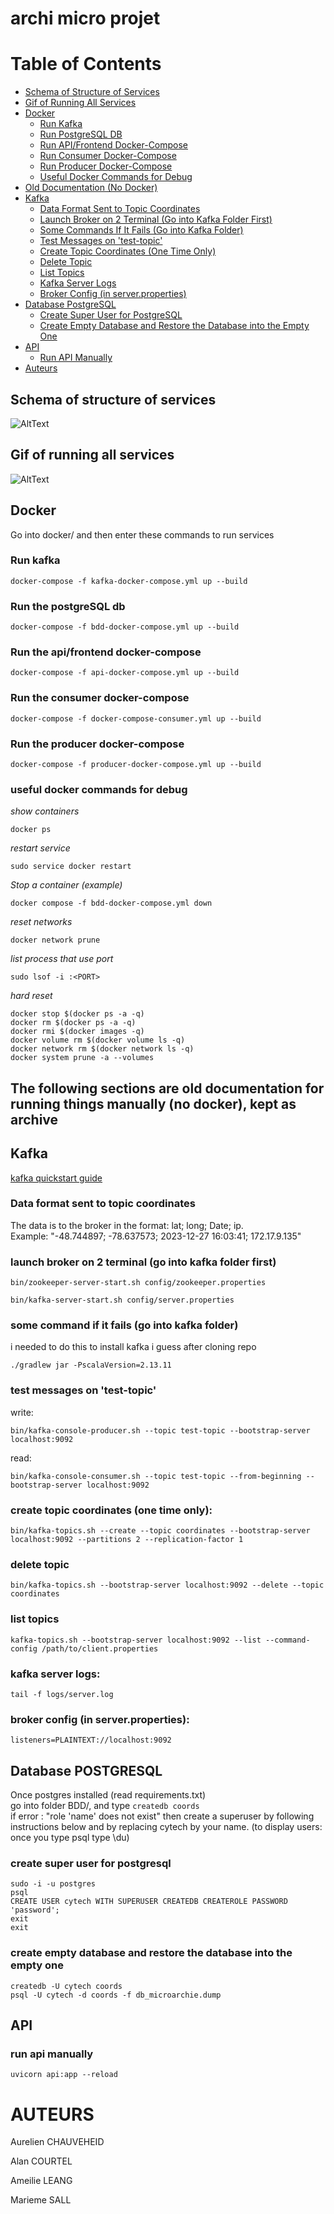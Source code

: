 # archi micro projet

# Table of Contents

- [Schema of Structure of Services](#schema-of-structure-of-services)
- [Gif of Running All Services](#gif-of-running-all-services)
- [Docker](#docker)
  - [Run Kafka](#run-kafka)
  - [Run PostgreSQL DB](#run-postgresql-db)
  - [Run API/Frontend Docker-Compose](#run-apifrontend-docker-compose)
  - [Run Consumer Docker-Compose](#run-consumer-docker-compose)
  - [Run Producer Docker-Compose](#run-producer-docker-compose)
  - [Useful Docker Commands for Debug](#useful-docker-commands-for-debug)
- [Old Documentation (No Docker)](#the-following-sections-are-old-documentation-for-running-things-manually-no-docker-kept-as-archive)
- [Kafka](#kafka)
  - [Data Format Sent to Topic Coordinates](#data-format-sent-to-topic-coordinates)
  - [Launch Broker on 2 Terminal (Go into Kafka Folder First)](#launch-broker-on-2-terminal-go-into-kafka-folder-first)
  - [Some Commands If It Fails (Go into Kafka Folder)](#some-command-if-it-fails-go-into-kafka-folder)
  - [Test Messages on 'test-topic'](#test-messages-on-test-topic)
  - [Create Topic Coordinates (One Time Only)](#create-topic-coordinates-one-time-only)
  - [Delete Topic](#delete-topic)
  - [List Topics](#list-topics)
  - [Kafka Server Logs](#kafka-server-logs)
  - [Broker Config (in server.properties)](#broker-config-in-serverproperties)
- [Database PostgreSQL](#database-postgresql)
  - [Create Super User for PostgreSQL](#create-super-user-for-postgresql)
  - [Create Empty Database and Restore the Database into the Empty One](#create-empty-database-and-restore-the-database-into-the-empty-one)
- [API](#api)
  - [Run API Manually](#run-api-manually)
- [Auteurs](#auteurs)

## Schema of structure of services

![AltText](schema.jpg)

## Gif of running all services

![AltText](working_at_last.gif)

## Docker 

Go into docker/ and then enter these commands to run services

### Run kafka
```
docker-compose -f kafka-docker-compose.yml up --build
```

### Run the postgreSQL db
```
docker-compose -f bdd-docker-compose.yml up --build
```

### Run the api/frontend docker-compose
```
docker-compose -f api-docker-compose.yml up --build
```

### Run the consumer docker-compose
```
docker-compose -f docker-compose-consumer.yml up --build
```

### Run the producer docker-compose
```
docker-compose -f producer-docker-compose.yml up --build
```

### useful docker commands for debug
*show containers*
```
docker ps
```
*restart service*
```
sudo service docker restart

```
*Stop a container (example)*
```
docker compose -f bdd-docker-compose.yml down
```
*reset networks*
```
docker network prune
```
*list process that use port*
```
sudo lsof -i :<PORT>
```
*hard reset*
```
docker stop $(docker ps -a -q)
docker rm $(docker ps -a -q)
docker rmi $(docker images -q)
docker volume rm $(docker volume ls -q)
docker network rm $(docker network ls -q)
docker system prune -a --volumes
```

## The following sections are old documentation for running things manually (no docker), kept as archive

## Kafka

[kafka quickstart guide](https://kafka.apache.org/quickstart)

### Data format sent to topic coordinates

The data is to the broker in the format: lat; long; Date; ip.<br>
Example: "-48.744897; -78.637573; 2023-12-27 16:03:41; 172.17.9.135"<br>

### launch broker on 2 terminal (go into kafka folder first)
```
bin/zookeeper-server-start.sh config/zookeeper.properties
```
```
bin/kafka-server-start.sh config/server.properties
``` 

### some command if it fails (go into kafka folder)

i needed to do this to install kafka i guess after cloning repo 

    ./gradlew jar -PscalaVersion=2.13.11

### test messages on 'test-topic'

write: 

    bin/kafka-console-producer.sh --topic test-topic --bootstrap-server localhost:9092

read: 

    bin/kafka-console-consumer.sh --topic test-topic --from-beginning --bootstrap-server localhost:9092

### create topic coordinates (one time only):

    bin/kafka-topics.sh --create --topic coordinates --bootstrap-server localhost:9092 --partitions 2 --replication-factor 1

### delete topic

	bin/kafka-topics.sh --bootstrap-server localhost:9092 --delete --topic coordinates

### list topics

	kafka-topics.sh --bootstrap-server localhost:9092 --list --command-config /path/to/client.properties
	
### kafka server logs:
    
    tail -f logs/server.log

### broker config (in server.properties):

    listeners=PLAINTEXT://localhost:9092
    
## Database POSTGRESQL

Once postgres installed (read requirements.txt)<br>
go into folder BDD/, and type ```createdb coords```<br>
if error : "role 'name' does not exist" then create a superuser
by following instructions below and by replacing cytech by
your name.
(to display users: once you type psql type \du)

### create super user for postgresql

    sudo -i -u postgres
    psql
    CREATE USER cytech WITH SUPERUSER CREATEDB CREATEROLE PASSWORD 'password';
    exit
    exit

### create empty database and restore the database into the empty one

    createdb -U cytech coords
    psql -U cytech -d coords -f db_microarchie.dump

## API 

### run api manually
```
uvicorn api:app --reload
```

# AUTEURS 

Aurelien CHAUVEHEID

Alan COURTEL

Ameilie LEANG

Marieme SALL
